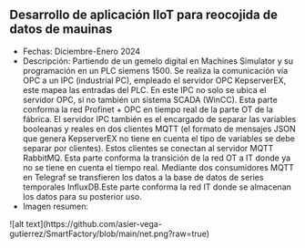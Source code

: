 ## Desarrollo de aplicación IIoT para reocojida de datos de mauinas
<ul>
    <li>Fechas: Diciembre-Enero 2024</li>
    <li>Descripción: Partiendo de un gemelo digital en Machines Simulator y su programación en un PLC siemens 1500. Se realiza la comunicación vía OPC a un IPC (industrial PC), empleado el servidor OPC KepserverEX, este mapea las entradas del PLC. En este IPC no solo se ubica el servidor OPC, si no también un sistema SCADA (WinCC). Esta parte conforma la red Profinet + OPC en tiempo real de la parte OT de la fábrica.
El servidor IPC también es el encargado de separar las variables booleanas y reales en dos clientes MQTT (el formato de mensajes JSON que genera KepserverEX no tiene en cuenta el tipo de variables se debe separar por clientes). Estos clientes se conectan al servidor MQTT RabbitMQ. Esta parte conforma la transición de la red OT a IT donde ya no se tiene en cuenta el tiempo real.
Mediante dos consumidores MQTT en Telegraf se transfieren los datos a la base de datos de series temporales InfluxDB.Este parte conforma la red IT donde se almacenan los datos para su posterior uso. 
</li>
    <li>Imagen resumen:</li>
</ul>
  ![alt text](https://github.com/asier-vega-gutierrez/SmartFactory/blob/main/net.png?raw=true)
